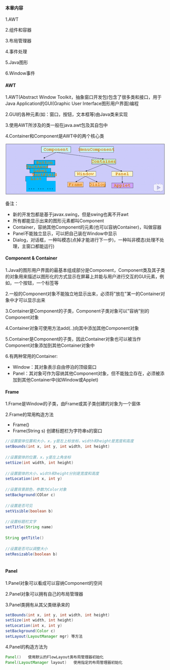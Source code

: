 #### 本章内容
1.AWT

2.组件和容器

3.布局管理器

4.事件处理

5.Java图形

6.Window事件


#### AWT
1.AWT(Abstract Window Toolkit，抽象窗口开发包)包含了很多类和接口，用于Java Application的GUI(Graphic User Interface图形用户界面)编程

2.GUI的各种元素(如：窗口，按钮，文本框等)由Java类来实现

3.使用AWT所涉及的类一般在java.awt包及其自包中

4.Container和Component是AWT中的两个核心类

![](.GUI_images/8d552645.png)

备注：

+ 新的开发包都是基于javax.swing，但是swing也离不开awt
+ 所有都能显示出来的图形元素都叫Component
+ Container，容纳其他Component的元素(也可以容纳Container)，叫做容器
+ Panel不能独立显示，可以把自己装在Window中显示
+ Dialog，对话框，一种叫模态(点掉才能进行下一步)，一种叫非模态(处理不处理，主窗口都能运行)


#### Component & Container
1.Java的图形用户界面的最基本组成部分是Component，Component类及其子类的对象用来描述以图形化的方式显示在屏幕上并能与用户进行交互的GUI元素，例如，一个按钮，一个标签等

2.一般的Component对象不能独立地显示出来，必须将"放在"某一的Container对象中才可以显示出来

3.Container是Component的子类，Component子类对象可以"容纳"别的Component对象

4.Container对象可使用方法add(..)向其中添加其他Component对象

5.Container是Component的子类，因此Container对象也可以被当作Component对象添加到其他Container对象中

6.有两种常用的Container:
+ Window：其对象表示自由停泊的顶级窗口
+ Panel：其对象可作为容纳其他Component对象，但不能独立存在，必须被添加到其他Container中(如Window或Applet)


#### Frame
1.Frame是Window的子类，由Frame或其子类创建的对象为一个窗体

2.Frame的常用构造方法
+ Frame()
+ Frame(String s) 创建标题栏为字符串s的窗口

```java
//设置窗体位置和大小，x，y是左上标坐标，width和height是宽度和高度
setBounds(int x, int y, int width, int height) 

//设置窗体的位置，x，y是左上角坐标
setSize(int width, int height)

//设置窗体的大小，width和height分别是宽度和高度
setLocation(int x, int y)

//设置背景颜色，参数为Color对象
setBackground(COlor c)

//设置是否可见
setVisible(boolean b)

//设置标题栏文字
setTitle(String name)

String getTitle() 

//设置是否可以调整大小
setResizable(boolean b)
  

```



#### Panel
1.Panel对象可以看成可以容纳Component的空间

2.Panel对象可以拥有自己的布局管理器

3.Panel类拥有从其父类继承来的
```java
setBounds(int x, int y, int width, int height)
setSize(int width, int height)
setLocation(int x, int y)
setBackground(Color c)
setLayout(LayoutManager mgr) 等方法
```

4.Panel的构造方法为
```java
Panel()   使用默认的FlowLayout类布局管理器初始化
Panel(LayoutManager layout)   使用指定的布局管理器初始化
```















